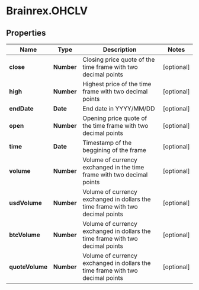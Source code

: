 # Brainrex.OHCLV

## Properties
Name | Type | Description | Notes
------------ | ------------- | ------------- | -------------
**close** | **Number** | Closing price quote of the time frame with two decimal points | [optional] 
**high** | **Number** | Highest price of the time frame with two decimal points | [optional] 
**endDate** | **Date** | End date in YYYY/MM/DD | [optional] 
**open** | **Number** | Opening price quote of the time frame with two decimal points | [optional] 
**time** | **Date** | Timestamp of the beggining of the frame | [optional] 
**volume** | **Number** | Volume of currency exchanged in the time frame with two decimal points | [optional] 
**usdVolume** | **Number** | Volume of currency exchanged in dollars the time frame with two decimal points | [optional] 
**btcVolume** | **Number** | Volume of currency exchanged in dollars the time frame with two decimal points | [optional] 
**quoteVolume** | **Number** | Volume of currency exchanged in dollars the time frame with two decimal points | [optional] 


